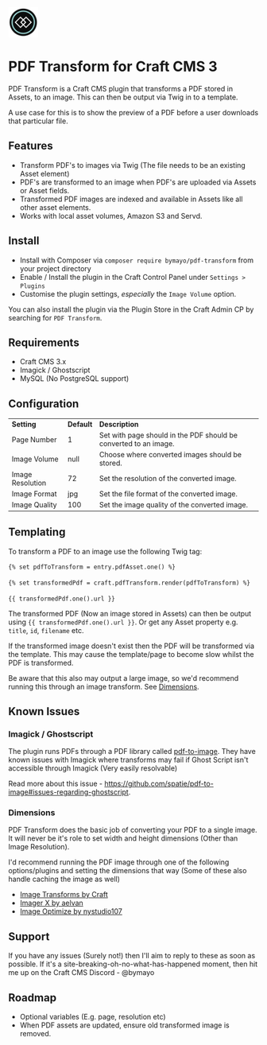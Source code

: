 <img src="https://github.com/bymayo/craft-pdf-transform/blob/craft-3/resources/icon.png" width="60">

# PDF Transform for Craft CMS 3

PDF Transform is a Craft CMS plugin that transforms a PDF stored in Assets, to an image. This can then be output via Twig in to a template.

A use case for this is to show the preview of a PDF before a user downloads that particular file.
## Features

- Transform PDF's to images via Twig (The file needs to be an existing Asset element)
- PDF's are transformed to an image when PDF's are uploaded via Assets or Asset fields.
- Transformed PDF images are indexed and available in Assets like all other asset elements.
- Works with local asset volumes, Amazon S3 and Servd.

## Install

-  Install with Composer via `composer require bymayo/pdf-transform` from your project directory
-  Enable / Install the plugin in the Craft Control Panel under `Settings > Plugins`
-  Customise the plugin settings, _*especially*_ the `Image Volume` option.

You can also install the plugin via the Plugin Store in the Craft Admin CP by searching for `PDF Transform`.

## Requirements

- Craft CMS 3.x
- Imagick / Ghostscript 
- MySQL (No PostgreSQL support)

## Configuration

<table>
	<tr>
		<td><strong>Setting</strong></td>
    <td><strong>Default</strong></td>
		<td><strong>Description</strong></td>
	</tr>
	<tr>
		<td>Page Number</td>
    <td>1</td>
    <td>Set with page should in the PDF should be converted to an image.</td>
	</tr>
  <tr>
		<td>Image Volume</td>
    <td>null</td>
    <td>Choose where converted images should be stored.</td>
	</tr>
  <tr>
		<td>Image Resolution</td>
    <td>72</td>
    <td>Set the resolution of the converted image.</td>
	</tr>
  <tr>
		<td>Image Format</td>
    <td>jpg</td>
    <td>Set the file format of the converted image.</td>
	</tr>
  <tr>
		<td>Image Quality</td>
    <td>100</td>
    <td>Set the image quality of the converted image.</td>
	</tr>
</table>

## Templating

To transform a PDF to an image use the following Twig tag:

```
{% set pdfToTransform = entry.pdfAsset.one() %}

{% set transformedPdf = craft.pdfTransform.render(pdfToTransform) %}

{{ transformedPdf.one().url }}
```

The transformed PDF (Now an image stored in Assets) can then be output using `{{ transformedPdf.one().url }}`. Or get any Asset property e.g. `title`, `id`, `filename` etc.

If the transformed image doesn't exist then the PDF will be transformed via the template. This may cause the template/page to become slow whilst the PDF is transformed.

Be aware that this also may output a large image, so we'd recommend running this through an image transform. See <a href="#dimensions">Dimensions</a>.

## Known Issues

### Imagick / Ghostscript

The plugin runs PDFs through a PDF library called <a href="https://github.com/spatie/pdf-to-image" target="_blank">pdf-to-image</a>. They have known issues with Imagick where transforms may fail if Ghost Script isn't accessible through Imagick (Very easily resolvable)

Read more about this issue - <https://github.com/spatie/pdf-to-image#issues-regarding-ghostscript>.

### Dimensions

PDF Transform does the basic job of converting your PDF to a single image. It will never be it's role to set width and height dimensions (Other than Image Resolution). 

I'd recommend running the PDF image through one of the following options/plugins and setting the dimensions that way (Some of these also handle caching the image as well)

-   <a href="https://docs.craftcms.com/v2/image-transforms.html" target="_blank">Image Transforms by Craft</a>
-   <a href="https://plugins.craftcms.com/imager-x" target="_blank">Imager X by aelvan</a>
-   <a href="https://plugins.craftcms.com/image-optimize" target="_blank">Image Optimize by nystudio107</a>

## Support

If you have any issues (Surely not!) then I'll aim to reply to these as soon as possible. If it's a site-breaking-oh-no-what-has-happened moment, then hit me up on the Craft CMS Discord - @bymayo

## Roadmap

- Optional variables (E.g. page, resolution etc)
- When PDF assets are updated, ensure old transformed image is removed.
